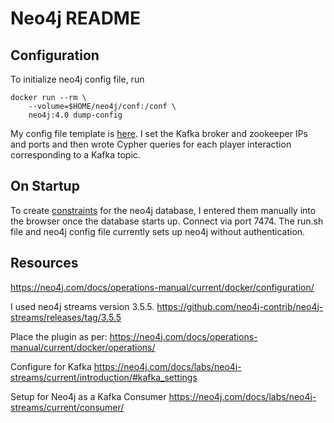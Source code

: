 # Neo4j README

## Configuration

To initialize neo4j config file, run

```shell
docker run --rm \
    --volume=$HOME/neo4j/conf:/conf \
    neo4j:4.0 dump-config
```

My config file template is [here](./sample_neo4j.conf). I set the Kafka broker and zookeeper IPs and ports and then wrote Cypher queries for each player interaction corresponding to a Kafka topic.

## On Startup

To create [constraints](https://neo4j.com/docs/cypher-manual/current/administration/constraints/) for the neo4j database, I entered them manually into the browser once the database starts up. Connect via port 7474. The run.sh file and neo4j config file currently sets up neo4j without authentication.

## Resources

https://neo4j.com/docs/operations-manual/current/docker/configuration/

I used neo4j streams version 3.5.5.
https://github.com/neo4j-contrib/neo4j-streams/releases/tag/3.5.5

Place the plugin as per:
https://neo4j.com/docs/operations-manual/current/docker/operations/

Configure for Kafka
https://neo4j.com/docs/labs/neo4j-streams/current/introduction/#kafka_settings

Setup for Neo4j as a Kafka Consumer
https://neo4j.com/docs/labs/neo4j-streams/current/consumer/

